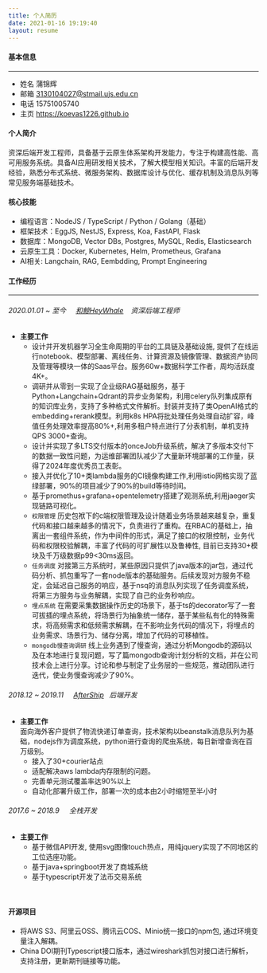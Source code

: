 ```yaml
---
title: 个人简历
date: 2021-01-16 19:19:40
layout: resume
---
```


#### 基本信息
----
- 姓名 蒲锦辉
- 邮箱 3130104027@stmail.ujs.edu.cn
- 电话 15751005740
- 主页 https://koevas1226.github.io

#### 个人简介

资深后端开发工程师，具备基于云原生体系架构开发能力，专注于构建高性能、高可用服务系统。具备AI应用研发相关技术，了解大模型相关知识。丰富的后端开发经验，熟悉分布式系统、微服务架构、数据库设计与优化、缓存机制及消息队列等常见服务端基础技术。
#### 核心技能
- 编程语言：NodeJS / TypeScript / Python / Golang（基础）
- 框架技术：EggJS, NestJS, Express, Koa, FastAPI, Flask
- 数据库：MongoDB, Vector DBs, Postgres, MySQL, Redis, Elasticsearch
- 云原生工具：Docker, Kubernetes, Helm, Prometheus, Grafana
- AI相关: Langchain, RAG, Eembdding, Prompt Engineering

#### 工作经历
----
  ###### 2020.01.01 ~ 至今     &nbsp;&nbsp;&nbsp;&nbsp;[和鲸HeyWhale](https://www.kesci.com/) &ensp; 资深后端工程师
  - **主要工作**
    - 设计并开发机器学习全生命周期的平台的工具链及基础设施, 提供了在线运行notebook、模型部署、离线任务、计算资源及镜像管理、数据资产协同及管理等模块一体的Saas平台。服务60w+数据科学工作者，周均活跃度4K+。
    - 调研并从零到一实现了企业级RAG基础服务，基于Python+Langchain+Qdrant的异步业务架构，利用celery队列集成原有的知识库业务，支持了多种格式文件解析。封装并支持了类OpenAI格式的embedding+rerank模型。利用k8s HPA将批处理任务处理自动扩容，峰值任务处理效率提高80%+,利用多租户特点进行了分表机制，单机支持QPS 3000+查询。
    - 设计并实现了多LTS交付版本的onceJob升级系统，解决了多版本交付下的数据一致性问题，为运维部署团队减少了大量新环境部署的工作量，获得了2024年度优秀员工表彰。
    - 接入并优化了10+类lambda服务的CI镜像构建工作,利用istio网格实现了蓝绿部署，90%的项目减少了90%的build等待时间。
    - 基于promethus+grafana+opentelemetry搭建了观测系统,利用jaeger实现链路可视化。
    -  `权限管理` 历史包袱下的c端权限管理及设计随着业务场景越来越复杂，重复代码和接口越来越多的情况下，负责进行了重构。在RBAC的基础上，抽离出一套组件系统，作为中间件的形式，满足了接口的权限控制，业务代码和权限校验解耦，丰富了代码的可扩展性以及鲁棒性, 目前已支持30+模块及千万级数据p99<30ms返回。
    -  `任务调度` 对接第三方系统时，某些原因只提供了java版本的jar包，通过代码分析、抓包重写了一套node版本的基础服务。后续发现对方服务不稳定，会延迟自己服务的响应，基于nsq的消息队列实现了任务调度系统，将第三方服务与业务解耦，实现了自己的业务秒响应。
    - `埋点系统` 在需要采集数据操作历史的场景下，基于ts的decorator写了一套可拔插的埋点系统，将场景行为抽象统一储存，基于某些私有化的特殊需求，将高频需求和低频需求解耦，在不影响业务代码的情况下，将埋点的业务需求、场景行为、储存分离，增加了代码的可移植性。
    - `mongodb慢查询调研` 线上业务遇到了慢查询，通过分析Mongodb的源码以及在本地进行复现问题，写了篇mongodb查询计划分析的文档，并在公司技术会上进行分享。讨论和参与制定了业务层的一些规范，推动团队进行迭代，使业务慢查询减少了90%。
  


  ###### 2018.12 ~ 2019.11     &nbsp;&nbsp;&nbsp;&nbsp;[AfterShip](https://www.aftership.com/)&ensp; 后端开发
  - **主要工作**  
    面向海外客户提供了物流快递订单查询，技术架构以beanstalk消息队列为基础，nodejs作为调度系统，python进行查询的爬虫系统，每日新增查询在百万级别。
    - 接入了30+courier站点
    - 适配解决aws lambda内存限制的问题。
    - 完善单元测试覆盖率达90%以上
    - 自动化部署升级工作，部署一次的成本由2小时缩短至半小时

  ###### 2017.6 ~ 2018.9  &nbsp;&nbsp;&nbsp;&nbsp;全栈开发
  - **主要工作**  
    - 基于微信API开发, 使用svg图像touch热点，用纯jquery实现了不同地区的工位选座功能。
    - 基于java+springboot开发了商城系统
    - 基于typescript开发了法币交易系统



<p>&nbsp;</p>

#### 开源项目
- 将AWS S3、阿里云OSS、腾讯云COS、Minio统一接口的npm包, 通过环境变量注入解耦。
- China DOI期刊Typescript接口版本，通过wireshark抓包对接口进行解析，支持注册，更新期刊链接等功能。

